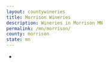 ```yaml
---
layout: countywineries
title: Morrison Wineries
description: Wineries in Morrison MN
permalink: /mn/morrison/
county: morrison
state: mn
---
```

-
